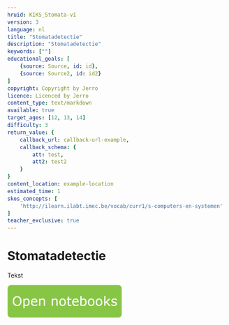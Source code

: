 ```yaml
---
hruid: KIKS_Stomata-v1
version: 3
language: nl
title: "Stomatadetectie"
description: "Stomatadetectie"
keywords: [""]
educational_goals: [
    {source: Source, id: id}, 
    {source: Source2, id: id2}
]
copyright: Copyright by Jerro
licence: Licenced by Jerro
content_type: text/markdown
available: true
target_ages: [12, 13, 14]
difficulty: 3
return_value: {
    callback_url: callback-url-example,
    callback_schema: {
        att: test,
        att2: test2
    }
}
content_location: example-location
estimated_time: 1
skos_concepts: [
    'http://ilearn.ilabt.imec.be/vocab/curr1/s-computers-en-systemen'
]
teacher_exclusive: true
---
```


# Stomatadetectie
Tekst 

[![](embed/Knop.png "Knop")](https://kiks.ilabt.imec.be/jupyterhub/?id=1711 "Stomatadetectie")